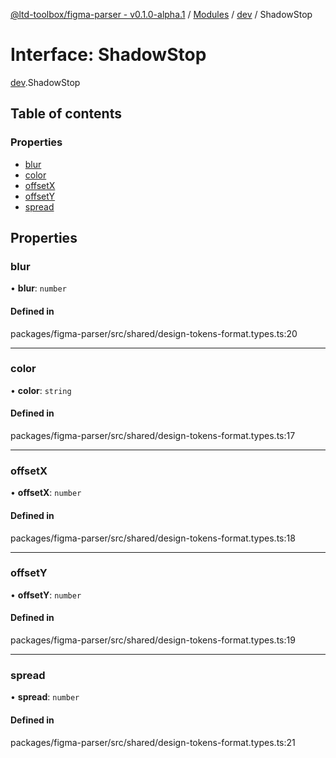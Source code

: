 [@ltd-toolbox/figma-parser - v0.1.0-alpha.1](../README.md) / [Modules](../modules.md) / [dev](../modules/dev.md) / ShadowStop

# Interface: ShadowStop

[dev](../modules/dev.md).ShadowStop

## Table of contents

### Properties

- [blur](dev.ShadowStop.md#blur)
- [color](dev.ShadowStop.md#color)
- [offsetX](dev.ShadowStop.md#offsetx)
- [offsetY](dev.ShadowStop.md#offsety)
- [spread](dev.ShadowStop.md#spread)

## Properties

### blur

• **blur**: `number`

#### Defined in

packages/figma-parser/src/shared/design-tokens-format.types.ts:20

___

### color

• **color**: `string`

#### Defined in

packages/figma-parser/src/shared/design-tokens-format.types.ts:17

___

### offsetX

• **offsetX**: `number`

#### Defined in

packages/figma-parser/src/shared/design-tokens-format.types.ts:18

___

### offsetY

• **offsetY**: `number`

#### Defined in

packages/figma-parser/src/shared/design-tokens-format.types.ts:19

___

### spread

• **spread**: `number`

#### Defined in

packages/figma-parser/src/shared/design-tokens-format.types.ts:21
